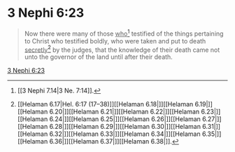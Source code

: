 # 3 Nephi 6:23

> Now there were many of those <u>who</u>[^a] testified of the things pertaining to Christ who testified boldly, who were taken and put to death <u>secretly</u>[^b] by the judges, that the knowledge of their death came not unto the governor of the land until after their death.

[3 Nephi 6:23](https://www.churchofjesuschrist.org/study/scriptures/bofm/3-ne/6?lang=eng&id=p23#p23)


[^a]: [[3 Nephi 7.14|3 Ne. 7:14]].  
[^b]: [[Helaman 6.17|Hel. 6:17 (17–38)]][[Helaman 6.18|]][[Helaman 6.19|]][[Helaman 6.20|]][[Helaman 6.21|]][[Helaman 6.22|]][[Helaman 6.23|]][[Helaman 6.24|]][[Helaman 6.25|]][[Helaman 6.26|]][[Helaman 6.27|]][[Helaman 6.28|]][[Helaman 6.29|]][[Helaman 6.30|]][[Helaman 6.31|]][[Helaman 6.32|]][[Helaman 6.33|]][[Helaman 6.34|]][[Helaman 6.35|]][[Helaman 6.36|]][[Helaman 6.37|]][[Helaman 6.38|]].  
